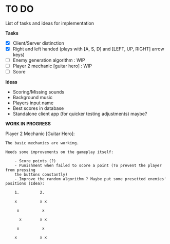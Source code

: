 # TO DO
List of tasks and ideas for implementation

**Tasks**
- [x] Client/Server distinction
- [x] Right and left handed (plays with [A, S, D] and [LEFT, UP, RIGHT] arrow keys)
- [ ] Enemy generation algorithm : WIP
- [ ] Player 2 mechanic [guitar hero] : WIP
- [ ] Score

**Ideas**
- Scoring/Missing sounds
- Background music
- Players input name
- Best scores in database
- Standalone client app (for quicker testing adjustments) maybe?

**WORK IN PROGRESS**

Player 2 Mechanic [Guitar Hero]:

	The basic mechanics are working.
	
	Needs some improvements on the gameplay itself:
	
		- Score points (?)
		- Punishment when failed to score a point (To prevent the player from pressing
		the buttons constantly)
		- Improve the random algorithm ? Maybe put some presetted enemies' positions (Idea):
		
		1.         2.
		
		x          x x
		
		 x          x
		 
		  x        x x
		  
		 x          x
		 
		x          x x
